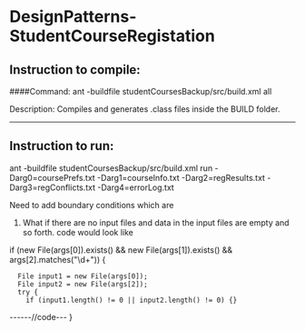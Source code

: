 # DesignPatterns-StudentCourseRegistation



## Instruction to compile:

####Command: ant -buildfile studentCoursesBackup/src/build.xml all

Description: Compiles and generates .class files inside the BUILD folder.

---

## Instruction to run:

ant -buildfile studentCoursesBackup/src/build.xml run -Darg0=coursePrefs.txt -Darg1=courseInfo.txt -Darg2=regResults.txt -Darg3=regConflicts.txt -Darg4=errorLog.txt

Need to add boundary conditions which are
1) What if there are no input files and data in the input files are empty and so forth.
 code would look like
 
 if (new File(args[0]).exists() && new File(args[1]).exists() && args[2].matches("\\d+")) {

      File input1 = new File(args[0]);
      File input2 = new File(args[2]);
      try {
        if (input1.length() != 0 || input2.length() != 0) {}
        
   ------//code---
   }
